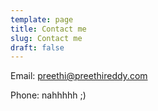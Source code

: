 ```yaml
---
template: page
title: Contact me
slug: Contact me
draft: false
---
```

Email: preethi@preethireddy.com

Phone: nahhhhh ;)
